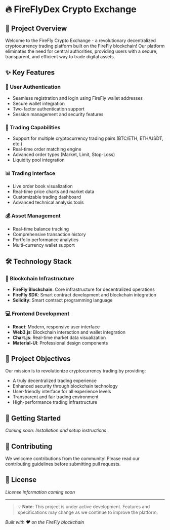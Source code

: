 # 🔥 FireFlyDex Crypto Exchange

## 📝 Project Overview
Welcome to the FireFly Crypto Exchange - a revolutionary decentralized cryptocurrency trading platform built on the FireFly blockchain! Our platform eliminates the need for central authorities, providing users with a secure, transparent, and efficient way to trade digital assets.

## ✨ Key Features

### 👤 User Authentication
- Seamless registration and login using FireFly wallet addresses
- Secure wallet integration
- Two-factor authentication support
- Session management and security features

### 💱 Trading Capabilities
- Support for multiple cryptocurrency trading pairs (BTC/ETH, ETH/USDT, etc.)
- Real-time order matching engine
- Advanced order types (Market, Limit, Stop-Loss)
- Liquidity pool integration

### 📊 Trading Interface
- Live order book visualization
- Real-time price charts and market data
- Customizable trading dashboard
- Advanced technical analysis tools

### 💰 Asset Management
- Real-time balance tracking
- Comprehensive transaction history
- Portfolio performance analytics
- Multi-currency wallet support

## 🛠️ Technology Stack

### 🔗 Blockchain Infrastructure
- **FireFly Blockchain**: Core infrastructure for decentralized operations
- **FireFly SDK**: Smart contract development and blockchain integration
- **Solidity**: Smart contract programming language

### 💻 Frontend Development
- **React**: Modern, responsive user interface
- **Web3.js**: Blockchain interaction and wallet integration
- **Chart.js**: Real-time market data visualization
- **Material-UI**: Professional design components

## 🎯 Project Objectives

Our mission is to revolutionize cryptocurrency trading by providing:
- A truly decentralized trading experience
- Enhanced security through blockchain technology
- User-friendly interface for all experience levels
- Transparent and fair trading environment
- High-performance trading infrastructure

## 🚀 Getting Started

*Coming soon: Installation and setup instructions*

## 🤝 Contributing

We welcome contributions from the community! Please read our contributing guidelines before submitting pull requests.

## 📄 License

*License information coming soon*

---

> 💡 **Note**: This project is under active development. Features and specifications may change as we continue to improve the platform.

*Built with ❤️ on the FireFly blockchain*
